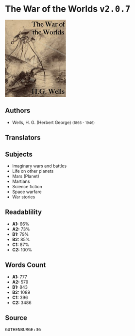 # The War of the Worlds <kbd>v2.0.7</kbd>

![](./cover.medium.jpg "")

## Authors


 - Wells, H. G. (Herbert George) <small>(1866 - 1946)</small>

## Translators



## Subjects


 - Imaginary wars and battles
 - Life on other planets
 - Mars (Planet)
 - Martians
 - Science fiction
 - Space warfare
 - War stories

## Readablility


 - **A1:** 66%
 - **A2:** 73%
 - **B1:** 79%
 - **B2:** 85%
 - **C1:** 87%
 - **C2:** 100%

## Words Count


 - **A1:** 777
 - **A2:** 579
 - **B1:** 843
 - **B2:** 1089
 - **C1:** 396
 - **C2:** 3486

## Source


<kbd>GUTHENBURGE:36</kbd>
